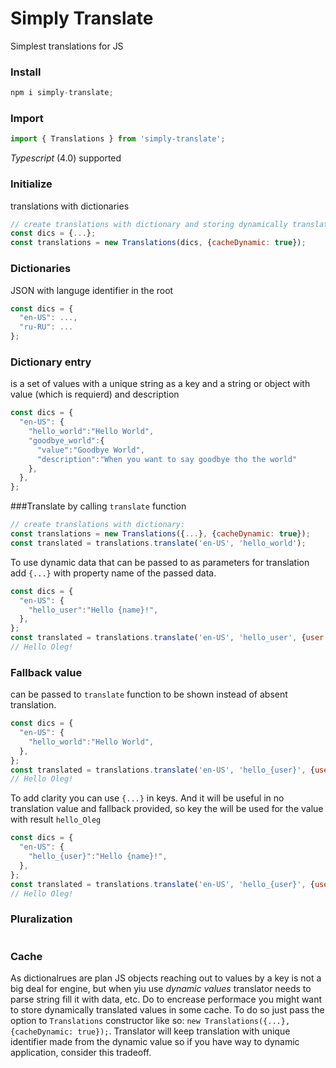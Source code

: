 # Simply Translate
Simplest translations for JS

### Install
```javascript
npm i simply-translate;
```
### Import
```javascript
import { Translations } from 'simply-translate';
```
*Typescript* (4.0) supported

### Initialize
translations with dictionaries
```javascript
// create translations with dictionary and storing dynamically translated values:
const dics = {...};
const translations = new Translations(dics, {cacheDynamic: true});
```

### Dictionaries
JSON with languge identifier in the root
```javascript
const dics = {
  "en-US": ...,
  "ru-RU": ...
};
```

### Dictionary entry
is a set of values with a unique string as a key and a string or object with value (which is requierd) and description
```javascript
const dics = {
  "en-US": {
    "hello_world":"Hello World",
    "goodbye_world":{
      "value":"Goodbye World",
      "description":"When you want to say goodbye tho the world"
    },
  },
};
```
###Translate
by calling `translate` function
```javascript
// create translations with dictionary:
const translations = new Translations({...}, {cacheDynamic: true});
const translated = translations.translate('en-US', 'hello_world');
```
To use dynamic data that can be passed to as parameters for translation add `{...}` with property name of the passed data.
```javascript
const dics = {
  "en-US": {
    "hello_user":"Hello {name}!",
  },
};
const translated = translations.translate('en-US', 'hello_user', {user:'Oleg'});
// Hello Oleg!
```
### Fallback value
can be passed to `translate` function to be shown instead of absent translation.
```javascript
const dics = {
  "en-US": {
    "hello_world":"Hello World",
  },
};
const translated = translations.translate('en-US', 'hello_{user}', {user:'Oleg'}, 'Hello);
// Hello Oleg!
```
To add clarity you can use `{...}` in keys.
And it will be useful in no translation value and fallback provided, so key the will be used for the value with result `hello_Oleg`
```javascript
const dics = {
  "en-US": {
    "hello_{user}":"Hello {name}!",
  },
};
const translated = translations.translate('en-US', 'hello_{user}', {user:'Oleg'});
// Hello Oleg!
```
### Pluralization
```javascript
```
### Cache
As dictionalrues are plan JS objects reaching out to values by a key is not a big deal for engine, but when yiu use *dynamic values* translator needs to parse string fill it with data, etc. Do to encrease performace you might want to store dynamically translated values in some cache.
To do so just pass the option to `Translations` constructor like so: `new Translations({...}, {cacheDynamic: true});`. 
Translator will keep translation with unique identifier made from the dynamic value so if you have way to dynamic application, consider this tradeoff.

